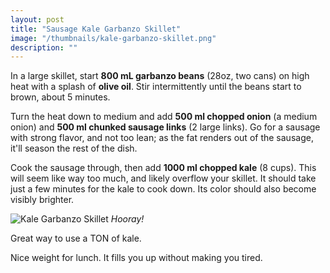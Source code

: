```yaml
---
layout: post
title: "Sausage Kale Garbanzo Skillet"
image: "/thumbnails/kale-garbanzo-skillet.png"
description: ""
---
```


In a large skillet, start **800 mL garbanzo beans** (28oz, two cans) on high heat with a splash of **olive oil**. Stir intermittently until the beans start to brown, about 5 minutes. 

Turn the heat down to medium and add **500 ml chopped onion** (a medium onion) and **500 ml chunked sausage links** (2 large links). Go for a sausage with strong flavor, and not too lean; as the fat renders out of the sausage, it'll season the rest of the dish. 

Cook the sausage through, then add **1000 ml chopped kale** (8 cups). This will seem like way too much, and likely overflow your skillet. It should take just a few minutes for the kale to cook down. Its color should also become visibly brighter. 

![Kale Garbanzo Skillet](/assets/images/kale-garbanzo-skillet/after.png)
*Hooray!*

Great way to use a TON of kale.

Nice weight for lunch. It fills you up without making you tired.

